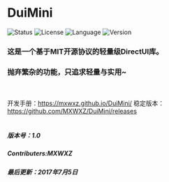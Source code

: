 # DuiMini
![Status][4] ![License][1] ![Language][2] ![Version][3]
### 这是一个基于MIT开源协议的轻量级DirectUI库。
### 抛弃繁杂的功能，只追求轻量与实用~
<br><br>
开发手册：<https://mxwxz.github.io/DuiMini/>
稳定版本：<https://github.com/MXWXZ/DuiMini/releases>
<br><br>
##### 版本号：1.0
##### Contributers:MXWXZ
##### 最后更新：2017年7月5日

[1]: https://img.shields.io/badge/License-MIT-red.svg
[2]: https://img.shields.io/badge/Language-C%2B%2B-brightgreen.svg
[3]: https://img.shields.io/badge/Version-1.0-blue.svg
[4]: https://img.shields.io/badge/Status-dev-lightgrey.svg
